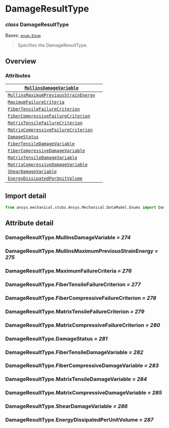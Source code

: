 # DamageResultType

### *class* DamageResultType

Bases: [`enum.Enum`](https://docs.python.org/3/library/enum.html#enum.Enum)

> Specifies the DamageResultType.

> <!-- !! processed by numpydoc !! -->

## Overview

### Attributes

| [`MullinsDamageVariable`](../../../ACT/Automation/Mechanical/Results/DamageResults/MullinsDamageVariable.md#MullinsDamageVariable)                                        |    |
|---------------------------------------------------------------------------------------------------------------------------------------------------------------------------|----|
| [`MullinsMaximumPreviousStrainEnergy`](../../../ACT/Automation/Mechanical/Results/DamageResults/MullinsMaximumPreviousStrainEnergy.md#MullinsMaximumPreviousStrainEnergy) |    |
| [`MaximumFailureCriteria`](../../../ACT/Automation/Mechanical/Results/DamageResults/MaximumFailureCriteria.md#MaximumFailureCriteria)                                     |    |
| [`FiberTensileFailureCriterion`](../../../ACT/Automation/Mechanical/Results/DamageResults/FiberTensileFailureCriterion.md#FiberTensileFailureCriterion)                   |    |
| [`FiberCompressiveFailureCriterion`](../../../ACT/Automation/Mechanical/Results/DamageResults/FiberCompressiveFailureCriterion.md#FiberCompressiveFailureCriterion)       |    |
| [`MatrixTensileFailureCriterion`](../../../ACT/Automation/Mechanical/Results/DamageResults/MatrixTensileFailureCriterion.md#MatrixTensileFailureCriterion)                |    |
| [`MatrixCompressiveFailureCriterion`](../../../ACT/Automation/Mechanical/Results/DamageResults/MatrixCompressiveFailureCriterion.md#MatrixCompressiveFailureCriterion)    |    |
| [`DamageStatus`](../../../ACT/Automation/Mechanical/Results/DamageResults/DamageStatus.md#DamageStatus)                                                                   |    |
| [`FiberTensileDamageVariable`](../../../ACT/Automation/Mechanical/Results/DamageResults/FiberTensileDamageVariable.md#FiberTensileDamageVariable)                         |    |
| [`FiberCompressiveDamageVariable`](../../../ACT/Automation/Mechanical/Results/DamageResults/FiberCompressiveDamageVariable.md#FiberCompressiveDamageVariable)             |    |
| [`MatrixTensileDamageVariable`](../../../ACT/Automation/Mechanical/Results/DamageResults/MatrixTensileDamageVariable.md#MatrixTensileDamageVariable)                      |    |
| [`MatrixCompressiveDamageVariable`](../../../ACT/Automation/Mechanical/Results/DamageResults/MatrixCompressiveDamageVariable.md#MatrixCompressiveDamageVariable)          |    |
| [`ShearDamageVariable`](../../../ACT/Automation/Mechanical/Results/DamageResults/ShearDamageVariable.md#ShearDamageVariable)                                              |    |
| [`EnergyDissipatedPerUnitVolume`](../../../ACT/Automation/Mechanical/Results/DamageResults/EnergyDissipatedPerUnitVolume.md#EnergyDissipatedPerUnitVolume)                |    |

## Import detail

```python
from ansys.mechanical.stubs.Ansys.Mechanical.DataModel.Enums import DamageResultType
```

## Attribute detail

### DamageResultType.MullinsDamageVariable *= 274*

### DamageResultType.MullinsMaximumPreviousStrainEnergy *= 275*

### DamageResultType.MaximumFailureCriteria *= 276*

### DamageResultType.FiberTensileFailureCriterion *= 277*

### DamageResultType.FiberCompressiveFailureCriterion *= 278*

### DamageResultType.MatrixTensileFailureCriterion *= 279*

### DamageResultType.MatrixCompressiveFailureCriterion *= 280*

### DamageResultType.DamageStatus *= 281*

### DamageResultType.FiberTensileDamageVariable *= 282*

### DamageResultType.FiberCompressiveDamageVariable *= 283*

### DamageResultType.MatrixTensileDamageVariable *= 284*

### DamageResultType.MatrixCompressiveDamageVariable *= 285*

### DamageResultType.ShearDamageVariable *= 286*

### DamageResultType.EnergyDissipatedPerUnitVolume *= 287*
